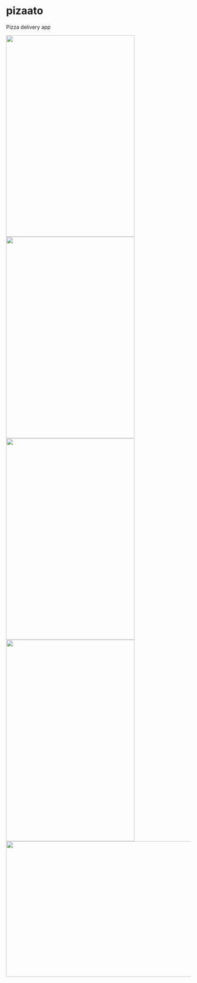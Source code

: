 # pizaato
Pizza delivery app

<img src="https://user-images.githubusercontent.com/56468658/113878358-289be400-97d7-11eb-9cf2-d49e7f8ce6a2.jpeg" width="350" height="550">
<img src="https://user-images.githubusercontent.com/56468658/113878366-29cd1100-97d7-11eb-8fe8-1f1782b8fbdd.jpeg" width="350" height="550">
<img src="https://user-images.githubusercontent.com/56468658/113878375-2afe3e00-97d7-11eb-9ccb-b07625d7b702.jpeg" width="350" height="550">
<img src="https://user-images.githubusercontent.com/56468658/113878382-2c2f6b00-97d7-11eb-9965-b45dd71a114a.jpeg" width="350" height="550">
<img src="https://user-images.githubusercontent.com/56468658/113878394-2df92e80-97d7-11eb-8486-0236090b97a9.jpeg" width="550" height="370">
